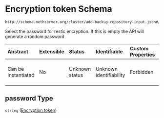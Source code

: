 # Encryption token Schema

```txt
http://schema.nethserver.org/cluster/add-backup-repository-input.json#/properties/password
```

Select the password for restic encryption. If this is empty the API will generate a random password

| Abstract            | Extensible | Status         | Identifiable            | Custom Properties | Additional Properties | Access Restrictions | Defined In                                                                                            |
| :------------------ | :--------- | :------------- | :---------------------- | :---------------- | :-------------------- | :------------------ | :---------------------------------------------------------------------------------------------------- |
| Can be instantiated | No         | Unknown status | Unknown identifiability | Forbidden         | Allowed               | none                | [add-backup-repository-input.json\*](cluster/add-backup-repository-input.json "open original schema") |

## password Type

`string` ([Encryption token](add-backup-repository-input-properties-encryption-token.md))

